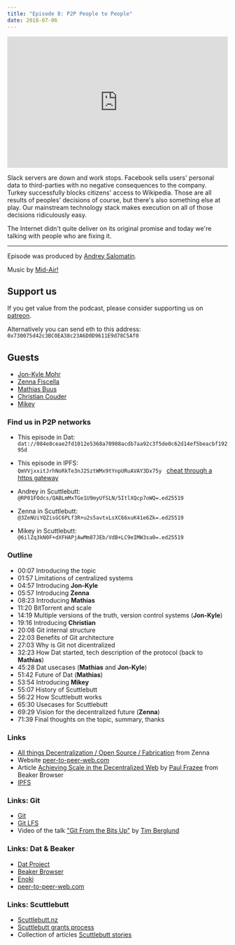 ```yaml
---
title: "Episode 8: P2P People to People"
date: 2018-07-06
---
```


<iframe width="100%" height="300" scrolling="no" frameborder="no"
allow="autoplay"
src="https://w.soundcloud.com/player/?url=https%3A//api.soundcloud.com/tracks/467795649%3Fsecret_token%3Ds-fJky0&color=%23ff5500&auto_play=false&hide_related=false&show_comments=true&show_user=true&show_reposts=false&show_teaser=true&visual=true"></iframe>

Slack servers are down and work stops. Facebook sells users' personal data
to third-parties with no negative consequences to the company. Turkey
successfully blocks citizens' access to Wikipedia. Those are all results
of peoples' decisions of course, but there's also something else at play.
Our mainstream technology stack makes execution on all of those decisions
ridiculously easy.

The Internet didn't quite deliver on its original promise and today we're
talking with people who are fixing it.

---

Episode was produced by [Andrey Salomatin](https://flpvsk.com).

Music by [Mid-Air!](https://soundcloud.com/mid_air)


## Support us

If you get value from the podcast, please consider supporting us on [patreon](https://www.patreon.com/codepodcast).

Alternatively you can send eth to this address:
<code style='word-break: break-word'>
  0x730075d42c3BC0EA38c23A6D0D9611E9d78C5Af0
</code>

## Guests

* [Jon-Kyle Mohr](http://jon-kyle.com/)
* [Zenna Fiscella](https://www.linkedin.com/in/zenna-fiscella-22b9a8a7/)
* [Mathias Buus](https://github.com/mafintosh)
* [Christian Couder](https://github.com/chriscool)
* [Mikey](https://dinosaur.is/)

### Find us in P2P networks

* This episode in Dat:
  <code style='word-break: break-word'>
    dat://084e8ceae2fd1012e5368a70908acdb7aa92c3f5de0c62d14ef5beacbf19295d
  </code>

* This episode in IPFS:
  <code style='word-break: break-word'>
    QmVVjxxitJrhNoRkTe3nJ2SztWMx9tYnpURuAVAY3Dx75y
  </code>
  [cheat through a https
  gateway](https://ipfs.io/ipfs/QmVVjxxitJrhNoRkTe3nJ2SztWMx9tYnpURuAVAY3Dx75y)
* Andrey in Scuttlebutt:
  <code style='word-break: break-word'>
    @RP01FOdcs/QABLmMxTGe1U9myUfSLN/5ItlXQcp7oWQ=.ed25519
  </code>

* Zenna in Scuttlebutt:
  <code style='word-break: break-word'>
    @3ZeNUiYQZisGC6PLf3R+u2s5avtxLsXC66xuK41e6Zk=.ed25519
  </code>

* Mikey in Scuttlebutt:
  <code style='word-break: break-word'>
    @6ilZq3kN0F+dXFHAPjAwMm87JEb/VdB+LC9eIMW3sa0=.ed25519
  </code>


### Outline

* 00:07 Introducing the topic
* 01:57 Limitations of centralized systems
* 04:57 Introducing **Jon-Kyle**
* 05:57 Introducing **Zenna**
* 08:23 Introducing **Mathias**
* 11:20 BitTorrent and scale
* 14:19 Multiple versions of the truth, version control systems
  (**Jon-Kyle**)
* 19:16 Introducing **Christian**
* 20:08 Git internal structure
* 22:03 Benefits of Git architecture
* 27:03 Why is Git not dicentralized
* 32:23 How Dat started, tech description of the protocol (back to
  **Mathias**)
* 45:28 Dat usecases (**Mathias** and **Jon-Kyle**)
* 51:42 Future of Dat (**Mathias**)
* 53:54 Introducing **Mikey**
* 55:07 History of Scuttlebutt
* 56:22 How Scuttlebutt works
* 65:30 Usecases for Scuttlebutt
* 69:29 Vision for the decentralized future (**Zenna**)
* 71:39 Final thoughts on the topic, summary, thanks

### Links

* [All things Decentralization / Open Source /
  Fabrication](https://docs.google.com/spreadsheets/d/1LFbflHSdTLqCDc0fio10cVKuuMQdG9qPJ4B7nmpIH5M/edit#gid=0)
  from Zenna
* Website [peer-to-peer-web.com](https://peer-to-peer-web.com/)
* Article [Achieving Scale in the Decentralized
  Web](https://pfrazee.hashbase.io/blog/achieving-scale) by [Paul
  Frazee](https://pfrazee.hashbase.io/) from Beaker Browser
* [IPFS](https://ipfs.io/)

### Links: Git

* [Git](https://git-scm.com/)
* [Git LFS](https://git-lfs.github.com/)
* Video of the talk ["Git From the Bits
  Up"](https://www.youtube.com/watch?v=MYP56QJpDr4&t=1859s) by [Tim
  Berglund](http://timberglund.com/)


### Links: Dat & Beaker

* [Dat Project](https://datproject.org/)
* [Beaker Browser](https://beakerbrowser.com/)
* [Enoki](https://github.com/enokidotsite/enoki)
* [peer-to-peer-web.com](https://peer-to-peer-web.com/)


### Links: Scuttlebutt

* [Scuttlebutt.nz](https://scuttlebutt.nz)
* [Scuttlebutt grants process](https://github.com/ssbc/grants-process)
* Collection of articles [Scuttlebutt
  stories](https://www.scuttlebutt.nz/stories/)


